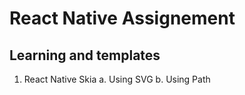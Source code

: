 # React Native Assignement

## Learning and templates 
1. React Native Skia
   a. Using SVG
   b. Using Path
